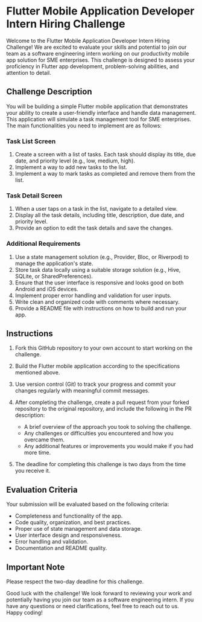 # Flutter Mobile Application Developer Intern Hiring Challenge

Welcome to the Flutter Mobile Application Developer Intern Hiring Challenge! We are excited to evaluate your skills and potential to join our team as a software engineering intern working on our productivity mobile app solution for SME enterprises. This challenge is designed to assess your proficiency in Flutter app development, problem-solving abilities, and attention to detail.

## Challenge Description

You will be building a simple Flutter mobile application that demonstrates your ability to create a user-friendly interface and handle data management. This application will simulate a task management tool for SME enterprises. The main functionalities you need to implement are as follows:

### Task List Screen

1. Create a screen with a list of tasks. Each task should display its title, due date, and priority level (e.g., low, medium, high).
2. Implement a way to add new tasks to the list.
3. Implement a way to mark tasks as completed and remove them from the list.

### Task Detail Screen

1. When a user taps on a task in the list, navigate to a detailed view.
2. Display all the task details, including title, description, due date, and priority level.
3. Provide an option to edit the task details and save the changes.

### Additional Requirements

1. Use a state management solution (e.g., Provider, Bloc, or Riverpod) to manage the application's state.
2. Store task data locally using a suitable storage solution (e.g., Hive, SQLite, or SharedPreferences).
3. Ensure that the user interface is responsive and looks good on both Android and iOS devices.
4. Implement proper error handling and validation for user inputs.
5. Write clean and organized code with comments where necessary.
6. Provide a README file with instructions on how to build and run your app.

## Instructions

1. Fork this GitHub repository to your own account to start working on the challenge.

2. Build the Flutter mobile application according to the specifications mentioned above.

3. Use version control (Git) to track your progress and commit your changes regularly with meaningful commit messages.

4. After completing the challenge, create a pull request from your forked repository to the original repository, and include the following in the PR description:
   - A brief overview of the approach you took to solving the challenge.
   - Any challenges or difficulties you encountered and how you overcame them.
   - Any additional features or improvements you would make if you had more time.

5. The deadline for completing this challenge is two days from the time you receive it.

## Evaluation Criteria

Your submission will be evaluated based on the following criteria:
- Completeness and functionality of the app.
- Code quality, organization, and best practices.
- Proper use of state management and data storage.
- User interface design and responsiveness.
- Error handling and validation.
- Documentation and README quality.

## Important Note

Please respect the two-day deadline for this challenge.

Good luck with the challenge! We look forward to reviewing your work and potentially having you join our team as a software engineering intern. If you have any questions or need clarifications, feel free to reach out to us. Happy coding!
